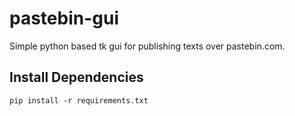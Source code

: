 pastebin-gui
============
Simple python based tk gui for publishing texts over pastebin.com.

Install Dependencies
-------------------------
```SHELL
pip install -r requirements.txt
```

